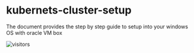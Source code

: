 # kubernets-cluster-setup

<p>
  The document provides the step by step guide to setup into your windows OS with oracle VM box </p>
  
  ![visitors](https://visitor-badge.glitch.me/badge?page_id=rajkumarrt.visitor-badge)
